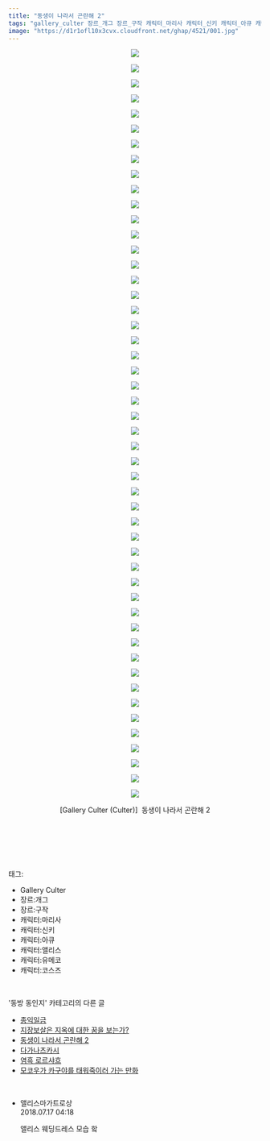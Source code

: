 ```yaml
---
title: "동생이 나라서 곤란해 2"
tags: "gallery_culter 장르_개그 장르_구작 캐릭터_마리사 캐릭터_신키 캐릭터_아큐 캐릭터_앨리스 캐릭터_유메코 캐릭터_코스즈 culter 동방_동인지"
image: "https://d1r1ofl10x3cvx.cloudfront.net/ghap/4521/001.jpg"
---
```

<div class="article">
<p style="text-align: center; clear: none; float: none;"><img src="{{ site.imgserver7 }}/ghap/4521/001.jpg"/></p>
<p style="text-align: center; clear: none; float: none;"><img src="{{ site.imgserver7 }}/ghap/4521/002.jpg"/></p>
<p style="text-align: center; clear: none; float: none;"><img src="{{ site.imgserver7 }}/ghap/4521/003.jpg"/></p>
<p style="text-align: center; clear: none; float: none;"><img src="{{ site.imgserver7 }}/ghap/4521/004.jpg"/></p>
<p style="text-align: center; clear: none; float: none;"><img src="{{ site.imgserver7 }}/ghap/4521/005.jpg"/></p>
<p style="text-align: center; clear: none; float: none;"><img src="{{ site.imgserver7 }}/ghap/4521/006.jpg"/></p>
<p style="text-align: center; clear: none; float: none;"><img src="{{ site.imgserver7 }}/ghap/4521/007.jpg"/></p>
<p style="text-align: center; clear: none; float: none;"><img src="{{ site.imgserver7 }}/ghap/4521/008.jpg"/></p>
<p style="text-align: center; clear: none; float: none;"><img src="{{ site.imgserver7 }}/ghap/4521/009.jpg"/></p>
<p style="text-align: center; clear: none; float: none;"><img src="{{ site.imgserver7 }}/ghap/4521/010.jpg"/></p>
<p style="text-align: center; clear: none; float: none;"><img src="{{ site.imgserver7 }}/ghap/4521/011.jpg"/></p>
<p style="text-align: center; clear: none; float: none;"><img src="{{ site.imgserver7 }}/ghap/4521/012.jpg"/></p>
<p style="text-align: center; clear: none; float: none;"><img src="{{ site.imgserver7 }}/ghap/4521/013.jpg"/></p>
<p style="text-align: center; clear: none; float: none;"><img src="{{ site.imgserver7 }}/ghap/4521/014.jpg"/></p>
<p style="text-align: center; clear: none; float: none;"><img src="{{ site.imgserver7 }}/ghap/4521/015.jpg"/></p>
<p style="text-align: center; clear: none; float: none;"><img src="{{ site.imgserver7 }}/ghap/4521/016.jpg"/></p>
<p style="text-align: center; clear: none; float: none;"><img src="{{ site.imgserver7 }}/ghap/4521/017.jpg"/></p>
<p style="text-align: center; clear: none; float: none;"><img src="{{ site.imgserver7 }}/ghap/4521/018.jpg"/></p>
<p style="text-align: center; clear: none; float: none;"><img src="{{ site.imgserver7 }}/ghap/4521/019.jpg"/></p>
<p style="text-align: center; clear: none; float: none;"><img src="{{ site.imgserver7 }}/ghap/4521/020.jpg"/></p>
<p style="text-align: center; clear: none; float: none;"><img src="{{ site.imgserver7 }}/ghap/4521/021.jpg"/></p>
<p style="text-align: center; clear: none; float: none;"><img src="{{ site.imgserver7 }}/ghap/4521/022.jpg"/></p>
<p style="text-align: center; clear: none; float: none;"><img src="{{ site.imgserver7 }}/ghap/4521/023.jpg"/></p>
<p style="text-align: center; clear: none; float: none;"><img src="{{ site.imgserver7 }}/ghap/4521/024.jpg"/></p>
<p style="text-align: center; clear: none; float: none;"><img src="{{ site.imgserver7 }}/ghap/4521/025.jpg"/></p>
<p style="text-align: center; clear: none; float: none;"><img src="{{ site.imgserver7 }}/ghap/4521/026.jpg"/></p>
<p style="text-align: center; clear: none; float: none;"><img src="{{ site.imgserver7 }}/ghap/4521/027.jpg"/></p>
<p style="text-align: center; clear: none; float: none;"><img src="{{ site.imgserver7 }}/ghap/4521/028.jpg"/></p>
<p style="text-align: center; clear: none; float: none;"><img src="{{ site.imgserver7 }}/ghap/4521/029.jpg"/></p>
<p style="text-align: center; clear: none; float: none;"><img src="{{ site.imgserver7 }}/ghap/4521/030.jpg"/></p>
<p style="text-align: center; clear: none; float: none;"><img src="{{ site.imgserver7 }}/ghap/4521/031.jpg"/></p>
<p style="text-align: center; clear: none; float: none;"><img src="{{ site.imgserver7 }}/ghap/4521/032.jpg"/></p>
<p style="text-align: center; clear: none; float: none;"><img src="{{ site.imgserver7 }}/ghap/4521/033.jpg"/></p>
<p style="text-align: center; clear: none; float: none;"><img src="{{ site.imgserver7 }}/ghap/4521/034.jpg"/></p>
<p style="text-align: center; clear: none; float: none;"><img src="{{ site.imgserver7 }}/ghap/4521/035.jpg"/></p>
<p style="text-align: center; clear: none; float: none;"><img src="{{ site.imgserver7 }}/ghap/4521/036.jpg"/></p>
<p style="text-align: center; clear: none; float: none;"><img src="{{ site.imgserver7 }}/ghap/4521/037.jpg"/></p>
<p style="text-align: center; clear: none; float: none;"><img src="{{ site.imgserver7 }}/ghap/4521/038.jpg"/></p>
<p style="text-align: center; clear: none; float: none;"><img src="{{ site.imgserver7 }}/ghap/4521/039.jpg"/></p>
<p style="text-align: center; clear: none; float: none;"><img src="{{ site.imgserver7 }}/ghap/4521/040.jpg"/></p>
<p style="text-align: center; clear: none; float: none;"><img src="{{ site.imgserver7 }}/ghap/4521/041.jpg"/></p>
<p style="text-align: center; clear: none; float: none;"><img src="{{ site.imgserver7 }}/ghap/4521/042.jpg"/></p>
<p style="text-align: center; clear: none; float: none;"><img src="{{ site.imgserver7 }}/ghap/4521/043.jpg"/></p>
<p style="text-align: center; clear: none; float: none;"><img src="{{ site.imgserver7 }}/ghap/4521/044.jpg"/></p>
<p style="text-align: center; clear: none; float: none;"><img src="{{ site.imgserver7 }}/ghap/4521/045.jpg"/></p>
<p style="text-align: center; clear: none; float: none;"><img src="{{ site.imgserver7 }}/ghap/4521/046.jpg"/></p>
<p style="text-align: center; clear: none; float: none;"><img src="{{ site.imgserver7 }}/ghap/4521/047.jpg"/></p>
<p style="text-align: center; clear: none; float: none;"><img src="{{ site.imgserver7 }}/ghap/4521/048.jpg"/></p>
<p style="text-align: center; clear: none; float: none;"><img src="{{ site.imgserver7 }}/ghap/4521/049.jpg"/></p>
<p style="text-align: center; clear: none; float: none;"><img src="{{ site.imgserver7 }}/ghap/4521/050.jpg"/></p>
<p style="text-align: center; clear: none; float: none;"> [Gallery Culter (Culter)]  동생이 나라서 곤란해 2</p>
<p style="text-align: center; clear: none; float: none;"><br/></p>
<p><br/></p>
</div><br/>
<div class="tagTrail">
<p>태그: </p>
<ul>
<li>Gallery Culter</li>
<li>장르:개그</li>
<li>장르:구작</li>
<li>캐릭터:마리사</li>
<li>캐릭터:신키</li>
<li>캐릭터:아큐</li>
<li>캐릭터:앨리스</li>
<li>캐릭터:유메코</li>
<li>캐릭터:코스즈</li>
</ul>
</div><br/>
<div class="another">
<p>'동방 동인지' 카테고리의 다른 글</p>
<ul>
<li><a href="/ghap_4523">종익일금</a></li>
<li><a href="/ghap_4522">지장보살은 지옥에 대한 꿈을 보는가?</a></li>
<li><a href="/ghap_4521">동생이 나라서 곤란해 2</a></li>
<li><a href="/ghap_4520">다가나츠카시</a></li>
<li><a href="/ghap_4519">염흑 로르샤흐</a></li>
<li><a href="/ghap_4518">모코우가 카구야를 태워죽이러 가는 만화</a></li>
</ul>
</div><br/>
<div class="cb_module cb_fluid">
<div class="cb_wrt cb_profile">
<div class="comment">
<ul>
<li class="cb_thumb_off" id="comment15288319">
<div class="cb_comment_area">
<div class="cb_info_area">
<div class="cb_section">
<span class="cb_nick_name">앨리스마가트로상</span>
</div>
<div class="cb_section">
<span class="cb_date">2018.07.17 04:18 </span>
</div>
</div>
<div class="cb_dsc_comment">
<p class="cb_dsc">
											앨리스 웨딩드레스 모습 핰
										</p>
</div>
</div></li>
</ul>
</div>
</div><!-- commentList close -->
</div><br/>
